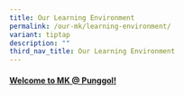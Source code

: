 ```yaml
---
title: Our Learning Environment
permalink: /our-mk/learning-environment/
variant: tiptap
description: ""
third_nav_title: Our Learning Environment
---
```

<h4><a href="https://go.gov.sg/mkenviron" rel="noopener noreferrer nofollow" target="_blank">Welcome to MK @ Punggol!</a></h4><p></p>